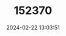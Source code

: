 ---
title: "152370"
category: "Eriosyce curvispina"
draft: false
date: 2024-02-22 13:03:51
languages:
  Spanish; Castilian: ["Cacto"]
---